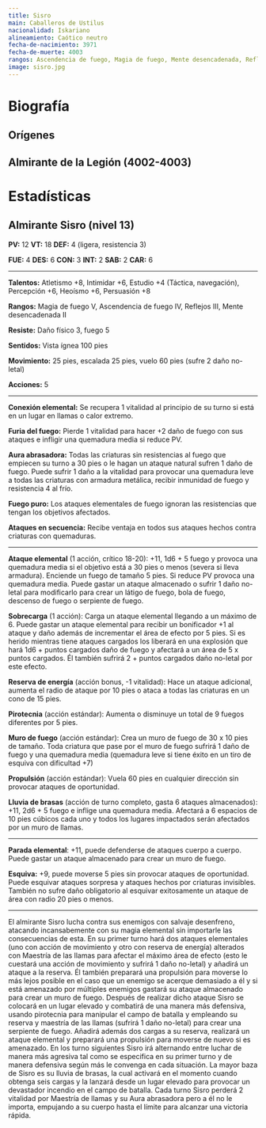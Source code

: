 ```yaml
---
title: Sisro
main: Caballeros de Ustilus
nacionalidad: Iskariano
alineamiento: Caótico neutro
fecha-de-nacimiento: 3971
fecha-de-muerte: 4003
rangos: Ascendencia de fuego, Magia de fuego, Mente desencadenada, Reflejos
image: sisro.jpg
---
```






# Biografía

## Orígenes



## Almirante de la Legión (4002-4003)

# Estadísticas

## Almirante Sisro (nivel 13)

**PV:** 12	**VT:** 18	**DEF:** 4 (ligera, resistencia 3)

**FUE:** 4	**DES:** 6	**CON:** 3	**INT:** 2	**SAB:** 2	**CAR:** 6

------

**Talentos:** Atletismo +8, Intimidar +6, Estudio +4 (Táctica, navegación), Percepción +6, Heoísmo +6, Persuasión +8

**Rangos:** Magia de fuego V, Ascendencia de fuego IV, Reflejos III, Mente desencadenada II

**Resiste:** Daño físico 3, fuego 5

**Sentidos:** Vista ígnea 100 pies

**Movimiento:** 25 pies, escalada 25 pies, vuelo 60 pies (sufre 2 daño no-letal)

**Acciones:** 5

------

**Conexión elemental:** Se recupera 1 vitalidad al principio de su turno si está en un lugar en llamas o calor extremo.

**Furia del fuego:** Pierde 1 vitalidad para hacer +2 daño de fuego con sus ataques e infligir una quemadura media si reduce PV.

**Aura abrasadora:** Todas las criaturas sin resistencias al fuego que empiecen su turno a 30 pies o le hagan un ataque natural sufren 1 daño de fuego. Puede sufrir 1 daño a la vitalidad para provocar una quemadura leve a todas las criaturas con armadura metálica, recibir inmunidad de fuego y resistencia 4 al frío.

**Fuego puro:** Los ataques elementales de fuego ignoran las resistencias que tengan los objetivos afectados.

**Ataques en secuencia:** Recibe ventaja en todos sus ataques hechos contra criaturas con quemaduras.

------

**Ataque elemental** (1 acción, crítico 18-20): +11, 1d6 + 5 fuego y provoca una quemadura media si el objetivo está a 30 pies o menos (severa si lleva armadura). Enciende un fuego de tamaño 5 pies. Si reduce PV provoca una quemadura media. Puede gastar un ataque almacenado o sufrir 1 daño no-letal para modificarlo para crear un látigo de fuego, bola de fuego, descenso de fuego o serpiente de fuego.

**Sobrecarga** (1 acción): Carga un ataque elemental llegando a un máximo de 6. Puede gastar un ataque elemental para recibir un bonificador +1 al ataque y daño además de incrementar el área de efecto por 5 pies. Si es herido mientras tiene ataques cargados los liberará en una explosión que hará 1d6 + puntos cargados daño de fuego y afectará a un área de 5 x puntos cargados. Él también sufrirá 2 + puntos cargados daño no-letal por este efecto. 

**Reserva de energía** (acción bonus, -1 vitalidad): Hace un ataque adicional, aumenta el radio de ataque por 10 pies o ataca a todas las criaturas en un cono de 15 pies.

**Pirotecnia** (acción estándar): Aumenta o disminuye un total de 9 fuegos diferentes por 5 pies.

**Muro de fuego** (acción estándar): Crea un muro de fuego de 30 x 10 pies de tamaño. Toda criatura que pase por el muro de fuego sufrirá 1 daño de fuego y una quemadura media (quemadura leve si tiene éxito en un tiro de esquiva con dificultad +7)

**Propulsión** (acción estándar): Vuela 60 pies en cualquier dirección sin provocar ataques de oportunidad.

**Lluvia de brasas** (acción de turno completo, gasta 6 ataques almacenados): +11, 2d6 + 5 fuego e inflige una quemadura media. Afectará a 6 espacios de 10 pies cúbicos cada uno y todos los lugares impactados serán afectados por un muro de llamas.

------

**Parada elemental**: +11, puede defenderse de ataques cuerpo a cuerpo. Puede gastar un ataque almacenado para crear un muro de fuego.

**Esquiva:** +9, puede moverse 5 pies sin provocar ataques de oportunidad. Puede esquivar ataques sorpresa y ataques hechos por criaturas invisibles. También no sufre daño obligatorio al esquivar exitosamente un ataque de área con radio 20 pies o menos.

****

El almirante Sisro lucha contra sus enemigos con salvaje desenfreno, atacando incansabemente con su magia elemental sin importarle las consecuencias de esta. En su primer turno hará dos ataques elementales (uno con acción de movimiento y otro con reserva de energía) alterados con Maestría de las llamas para afectar el máximo área de efecto (esto le cuestará una acción de movimiento y sufrirá 1 daño no-letal) y añadirá un ataque a la reserva. Él también preparará una propulsión para moverse lo más lejos posible en el caso que un enemigo se acerque demasiado a él y si está amenazado por múltiples enemigos gastará su ataque almacenado para crear un muro de fuego. Después de realizar dicho ataque Sisro se colocará en un lugar elevado y combatirá de una manera más defensiva, usando pirotecnia para manipular el campo de batalla y empleando su reserva y maestría de las llamas (sufrirá 1 daño no-letal) para crear una serpiente de fuego. Añadirá además dos cargas a su reserva, realizará un ataque elemental y preparará una propulsión para moverse de nuevo si es amenazado. En los turno siguientes Sisro irá alternando entre luchar de manera más agresiva tal como se especifica en su primer turno y de manera defensiva según más le convenga en cada situación. La mayor baza de Sisro es su lluvia de brasas, la cual activará en el momento cuando obtenga seis cargas y la lanzará desde un lugar elevado para provocar un devastador incendio en el campo de batalla. Cada turno Sisro perderá 2 vitalidad por Maestría de llamas y su Aura abrasadora pero a él no le importa, empujando a su cuerpo hasta el límite para alcanzar una victoria rápida.